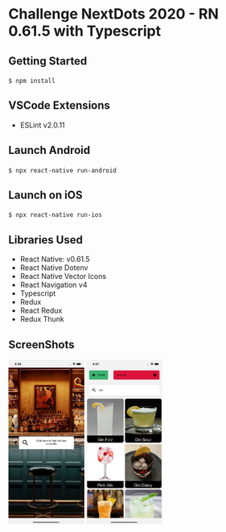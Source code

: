 # Challenge NextDots 2020 - RN 0.61.5 with Typescript

## Getting Started

`$ npm install`

## VSCode Extensions

- ESLint v2.0.11

## Launch Android

`$ npx react-native run-android`

## Launch on iOS

`$ npx react-native run-ios`


## Libraries Used

- React Native: v0.61.5
- React Native Dotenv
- React Native Vector Icons
- React Navigation v4
- Typescript
- Redux
- React Redux
- Redux Thunk

## ScreenShots

<img src="https://github.com/frammkor/NextDotsChallenge2020/blob/master/src/assets/images/appPreview01.png?raw=true" width="30%" title="Home Screen"/>
<img src="https://github.com/frammkor/NextDotsChallenge2020/blob/master/src/assets/images/appPreview02.png?raw=true" width="30%" title="Search Screen"/>
